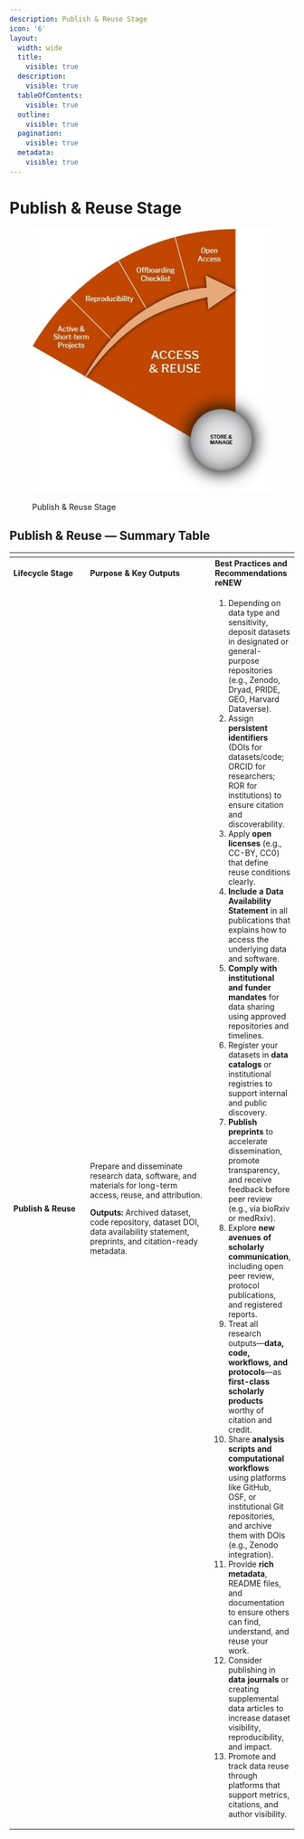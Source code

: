```yaml
---
description: Publish & Reuse Stage
icon: '6'
layout:
  width: wide
  title:
    visible: true
  description:
    visible: true
  tableOfContents:
    visible: true
  outline:
    visible: true
  pagination:
    visible: true
  metadata:
    visible: true
---
```


# Publish & Reuse Stage

<figure><img src="../../.gitbook/assets/Access and Reuse.jpg" alt=""><figcaption><p>Publish &#x26; Reuse Stage</p></figcaption></figure>

## **Publish & Reuse — Summary Table**

<table data-header-hidden><thead><tr><th width="168"></th><th width="306"></th><th></th></tr></thead><tbody><tr><td><strong>Lifecycle Stage</strong></td><td><strong>Purpose &#x26; Key Outputs</strong></td><td><strong>Best Practices and Recommendations reNEW</strong> </td></tr><tr><td><strong>Publish &#x26; Reuse</strong></td><td><p>Prepare and disseminate research data, software, and materials for long-term access, reuse, and attribution. </p><p><strong>Outputs:</strong> Archived dataset, code repository, dataset DOI, data availability statement, preprints, and citation-ready metadata.</p></td><td><ol><li>Depending on data type and sensitivity, deposit datasets in designated or general-purpose repositories (e.g., Zenodo, Dryad, PRIDE, GEO, Harvard Dataverse).</li><li>Assign <strong>persistent identifiers</strong> (DOIs for datasets/code; ORCID for researchers; ROR for institutions) to ensure citation and discoverability.</li><li>Apply <strong>open licenses</strong> (e.g., CC-BY, CC0) that define reuse conditions clearly.</li><li><strong>Include a Data Availability Statement</strong> in all publications that explains how to access the underlying data and software. </li><li><strong>Comply with institutional and funder mandates</strong> for data sharing using approved repositories and timelines.</li><li>Register your datasets in <strong>data catalogs</strong> or institutional registries to support internal and public discovery.</li><li><strong>Publish preprints</strong> to accelerate dissemination, promote transparency, and receive feedback before peer review (e.g., via bioRxiv or medRxiv).</li><li>Explore <strong>new avenues of scholarly communication</strong>, including open peer review, protocol publications, and registered reports.</li><li>Treat all research outputs—<strong>data, code, workflows, and protocols</strong>—as <strong>first-class scholarly products</strong> worthy of citation and credit.</li><li>Share <strong>analysis scripts and computational workflows</strong> using platforms like GitHub, OSF, or institutional Git repositories, and archive them with DOIs (e.g., Zenodo integration).</li><li>Provide <strong>rich metadata</strong>, README files, and documentation to ensure others can find, understand, and reuse your work.</li><li>Consider publishing in <strong>data journals</strong> or creating supplemental data articles to increase dataset visibility, reproducibility, and impact.</li><li>Promote and track data reuse through platforms that support metrics, citations, and author visibility.</li></ol></td></tr></tbody></table>


